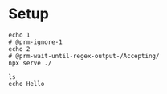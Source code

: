 # Setup
```
echo 1
# @prm-ignore-1
echo 2
# @prm-wait-until-regex-output-/Accepting/
npx serve ./
```
```
ls
echo Hello
```